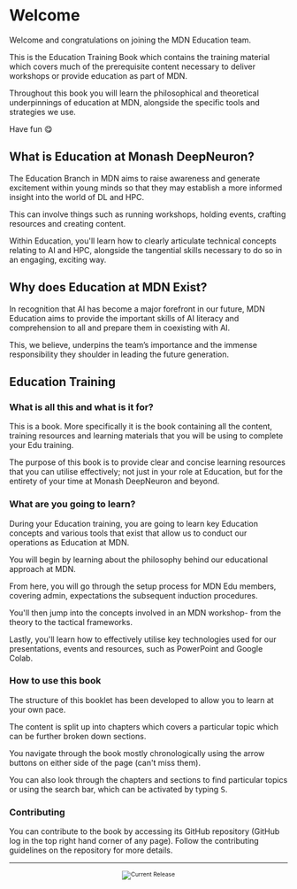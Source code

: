 <!-- Add images to this page-->

# Welcome

Welcome and congratulations on joining the MDN Education team. 

This is the Education Training Book which contains the training material which covers much of the prerequisite content necessary to deliver workshops or provide education as part of MDN.

Throughout this book you will learn the philosophical and theoretical underpinnings of education at MDN, alongside the specific tools and strategies we use. 

Have fun 😋

## What is Education at Monash DeepNeuron?

The Education Branch in MDN aims to raise awareness and generate excitement within young minds so that they may establish a more informed insight into the world of DL and HPC.

This can involve things such as running workshops, holding events, crafting resources and creating content. 

Within Education, you'll learn how to clearly articulate technical concepts relating to AI and HPC, alongside the tangential skills necessary to do so in an engaging, exciting way.


## Why does Education at MDN Exist?

In recognition that AI has become a major forefront in our future, MDN Education aims to provide the important skills of AI literacy and comprehension to all and prepare them in coexisting with AI. 

This, we believe, underpins the team’s importance and the immense responsibility they shoulder in leading the future generation.

## Education Training

### What is all this and what is it for?

This is a book. More specifically it is the book containing all the content, training resources and learning materials that you will be using to complete your Edu training. 

The purpose of this book is to provide clear and concise learning resources that you can utilise effectively; not just in your role at Education, but for the entirety of your time at Monash DeepNeuron and beyond.

### What are you going to learn?

During your Education training, you are going to learn key Education concepts and various tools that exist that allow us to conduct our operations as Education at MDN.

You will begin by learning about the philosophy behind our educational approach at MDN.

From here, you will go through the setup process for MDN Edu members, covering admin, expectations the subsequent induction procedures.

You'll then jump into the concepts involved in an MDN workshop- from the theory to the tactical frameworks. 

Lastly, you'll learn how to effectively utilise key technologies used for our presentations, events and resources, such as PowerPoint and Google Colab. 

### How to use this book

The structure of this booklet has been developed to allow you to learn at your own pace.

The content is split up into chapters which covers a particular topic which can be further broken down sections. 

You navigate through the book mostly chronologically using the arrow buttons on either side of the page (can't miss them). 

You can also look through the chapters and sections to find particular topics or using the search bar, which can be activated by typing <kbd>S</kbd>.



<!-- Potentially add challenges later on??? 
Each chapter has a challenges section. These contain various tasks to complete related to the content of each chapter.
-->
### Contributing

You can contribute to the book by accessing its GitHub repository (GitHub log in the top right hand corner of any page). Follow the contributing guidelines on the repository for more details.

---

<div style="font-size: 0.75em;">
  <center>
    <img src="https://img.shields.io/github/v/release/MonashDeepNeuron/edu-handbook?include_prereleases" alt="Current Release">
  </center>
</div>
